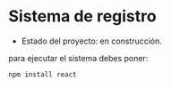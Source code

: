 <h1> Sistema de registro </h1>

- Estado del proyecto: en construcción.

para ejecutar el sistema debes poner:

```npm install react```
